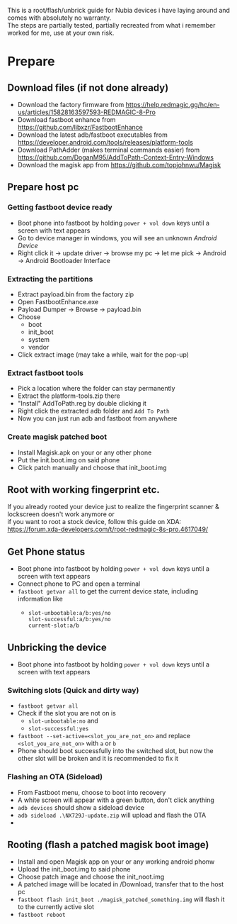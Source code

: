 This is a root/flash/unbrick guide for Nubia devices i have laying around and comes with absolutely no warranty.  
The steps are partially tested, partially recreated from what i remember worked for me, use at your own risk.

# Prepare

## Download files (if not done already)
- Download the factory firmware from https://help.redmagic.gg/hc/en-us/articles/15828163597593-REDMAGIC-8-Pro  
- Download fastboot enhance from https://github.com/libxzr/FastbootEnhance
- Download the latest adb/fastboot executables from https://developer.android.com/tools/releases/platform-tools
- Download PathAdder (makes terminal commands easier) from https://github.com/DoganM95/AddToPath-Context-Entry-Windows
- Download the magisk app from https://github.com/topjohnwu/Magisk

## Prepare host pc

### Getting fastboot device ready

- Boot phone into fastboot by holding `power + vol down` keys until a screen with text appears
- Go to device manager in windows, you will see an unknown *Android Device*
- Right click it -> update driver -> browse my pc -> let me pick -> Android -> Android Bootloader Interface

### Extracting the partitions

- Extract payload.bin from the factory zip
- Open FastbootEnhance.exe
- Payload Dumper -> Browse -> payload.bin
- Choose 
  - boot
  - init_boot
  - system
  - vendor
- Click extract image (may take a while, wait for the pop-up)

### Extract fastboot tools
- Pick a location where the folder can stay permanently
- Extract the platform-tools.zip there
- "Install" AddToPath.reg by double clicking it
- Right click the extracted adb folder and `Add To Path`
- Now you can just run adb and fastboot from anywhere 

### Create magisk patched boot
- Install Magisk.apk on your or any other phone
- Put the init.boot.img on said phone
- Click patch manually and choose that init_boot.img

## Root with working fingerprint etc.

If you already rooted your device just to realize the fingerprint scanner & lockscreen doesn't work anymore or  
if you want to root a stock device, follow this guide on XDA:  
https://forum.xda-developers.com/t/root-redmagic-8s-pro.4617049/  

## Get Phone status

- Boot phone into fastboot by holding `power + vol down` keys until a screen with text appears
- Connect phone to PC and open a terminal
- `fastboot getvar all` to get the current device state, including information like
  - ```
    slot-unbootable:a/b:yes/no
    slot-successful:a/b:yes/no
    current-slot:a/b
    ``` 

## Unbricking the device

- Boot phone into fastboot by holding `power + vol down` keys until a screen with text appears

### Switching slots (Quick and dirty way)

- `fastboot getvar all`
- Check if the slot you are not on is 
  - `slot-unbootable:no` and
  - `slot-successful:yes`
- `fastboot --set-active=<slot_you_are_not_on>` and replace `<slot_you_are_not_on>` with `a` or `b`
- Phone should boot successfully into the switched slot, but now the other slot will be broken and it is recommended to fix it

### Flashing an OTA (Sideload)
- From Fastboot menu, choose to boot into recovery
- A white screen will appear with a green button, don't click anything
- `adb devices` should show a sideload device
- `adb sideload .\NX729J-update.zip` will upload and flash the OTA
- 

<!-- ### Flashing partitions (not quick but clean way)

- Run FastbootEnhance.exe
- Double click the recognized fastboot device
- Click *Reboot to fastbootd*
- The phone will show a white screen for a whilem then yellow and blue text (=fastbootd)
- Click Flash Payload.bin
- A warning will appear, click yes and wait for the flashing to finish
- Slot is now repaired and bootable -->

## Rooting (flash a patched magisk boot image)

- Install and open Magisk app on your or any working android phonw
- Upload the init_boot.img to said phone
- Choose patch image and choose the init_noot.img
- A patched image will be located in /Download, transfer that to the host pc
- `fastboot flash init_boot ./magisk_patched_something.img` will flash it to the currently active slot
- `fastboot reboot`

